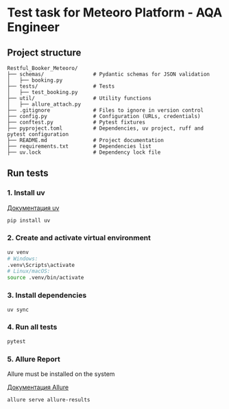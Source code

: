 # Test task for Meteoro Platform - AQA Engineer

## Project structure

```text
Restful_Booker_Meteoro/
├── schemas/                # Pydantic schemas for JSON validation
│   ├── booking.py
├── tests/                  # Tests
│   ├── test_booking.py
├── util/                   # Utility functions
│   ├── allure_attach.py
├── .gitignore              # Files to ignore in version control
├── config.py               # Configuration (URLs, credentials)
├── conftest.py             # Pytest fixtures
├── pyproject.toml          # Dependencies, uv project, ruff and pytest configuration
├── README.md               # Project documentation
├── requirements.txt        # Dependencies list
├── uv.lock                 # Dependency lock file
```

## Run tests

### 1. Install uv

[Документация uv](https://github.com/astral-sh/uv)

```sh
pip install uv
```

### 2. Create and activate virtual environment

```sh
uv venv
# Windows:
.venv\Scripts\activate
# Linux/macOS:
source .venv/bin/activate
```

### 3. Install dependencies

```sh
uv sync
```

### 4. Run all tests

```sh
pytest
```

### 5. Allure Report

Allure must be installed on the system

[Документация Allure](https://allurereport.org/docs/)

```sh
allure serve allure-results
```
